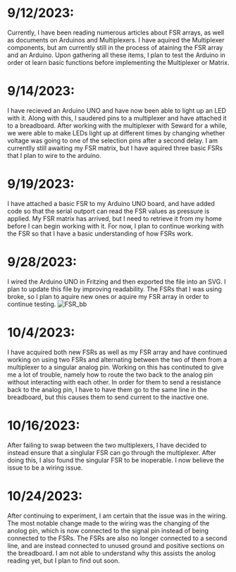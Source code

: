 # 9/12/2023: 
Currently, I have been reading numerous articles about FSR arrays, as well as documents on Arduinos and Multiplexers. I have aquired the Multiplexer components, but am currently still in the process of ataining the FSR array and an Arduino. Upon gathering all these items, I plan to test the Arduino in order ot learn basic functions before implementing the Multiplexer or Matrix.  
# 9/14/2023: 
I have recieved an Arduino UNO and have now been able to light up an LED with it. Along with this, I saudered pins to a multiplexer and have attached it to a breadboard. After working with the multiplexer with Seward for a while, we were able to make LEDs light up at different times by changing whether voltage was going to one of the selection pins after a second delay. I am currentlly still awaiting my FSR matrix, but I have aquired three basic FSRs that I plan to wire to the arduino.  
# 9/19/2023:
I have attached a basic FSR to my Arduino UNO board, and have added code so that the serial outport can read the FSR values as pressure is applied. My FSR matrix has arrived, but I need to retrieve it from my home before I can begin working with it. For now, I plan to continue working with the FSR so that I have a basic understanding of how FSRs work.  
# 9/28/2023:
I wired the Arduino UNO in Fritzing and then exported the file into an SVG. I plan to update this file by improving readability. The FSRs that I was using broke, so I plan to aquire new ones or aquire my FSR array in order to continue testing.
![FSR_bb](https://github.com/GraysonJackson/Capstone-Project/assets/99559775/a9018754-34b5-4062-836d-cb77db264588)  
# 10/4/2023:
I have acquired both new FSRs as well as my FSR array and have continued working on using two FSRs and alternating between the two of them from a multiplexer to a singular analog pin. Working on this has continuted to give me a lot of trouble, namely how to route the two back to the analog pin without interacting with each other. In order for them to send a resistance back to the analog pin, I have to have them go to the same line in the breadboard, but this causes them to send current to the inactive one.
# 10/16/2023:
After failing to swap between the two multiplexers, I have decided to instead ensure that a singlular FSR can go through the multiplexer. After doing this, I also found the singular FSR to be inoperable. I now believe the issue to be a wiring issue.
# 10/24/2023:
After continuing to experiment, I am certain that the issue was in the wiring. The most notable change made to the wiring was the changing of the anolog pin, which is now connected to the signal pin instead of being connected to the FSRs. The FSRs are also no longer connected to a second line, and are instead connected to unused ground and positive sections on the breadboard. I am not able to understand why this assists the anolog reading yet, but I plan to find out soon.